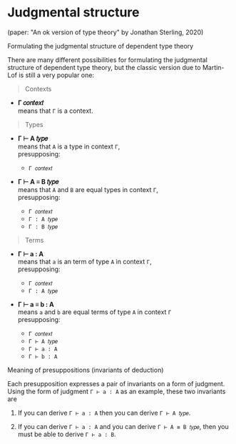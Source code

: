 # Judgmental structure
(paper: "An ok version of type theory" by Jonathan Sterling, 2020)


Formulating the judgmental structure of dependent type theory

There are many different possibilities for formulating the judgmental structure of dependent type theory, but the classic version due to Martin-Lof is still a very popular one:

>Contexts

  * __Γ 𝑐𝑜𝑛𝑡𝑒𝑥𝑡__   
    means that `Γ` is a context.

>Types

  * __Γ ⊢ A 𝑡𝑦𝑝𝑒__   
    means that `A` is a type in context `Γ`,   
    presupposing:   
    - `Γ 𝑐𝑜𝑛𝑡𝑒𝑥𝑡`

  * __Γ ⊢ A ≡ B 𝑡𝑦𝑝𝑒__    
    means that `A` and `B` are equal types in context `Γ`,   
    presupposing:   
    - `Γ 𝑐𝑜𝑛𝑡𝑒𝑥𝑡`    
    - `Γ : A 𝑡𝑦𝑝𝑒`    
    - `Γ : B 𝑡𝑦𝑝𝑒`

>Terms

  * __Γ ⊢ a : A__    
    means that `a` is an term of type `A` in context `Γ`,   
    presupposing:    
    - `Γ 𝑐𝑜𝑛𝑡𝑒𝑥𝑡`   
    - `Γ : A 𝑡𝑦𝑝𝑒`

  * __Γ ⊢ a ≡ b : A__   
    means `a` and `b` are equal terms of type `A` in context `Γ`  
    presupposing:    
    - `Γ 𝑐𝑜𝑛𝑡𝑒𝑥𝑡`   
    - `Γ ⊢ A 𝑡𝑦𝑝𝑒`   
    - `Γ ⊢ a : A`    
    - `Γ ⊢ b : A`    


Meaning of presuppositions (invariants of deduction)

Each presupposition expresses a pair of invariants on a form of judgment. Using the form of judgment `Γ ⊢ a : A` as an example, these two invariants are

1. If you can derive   `Γ ⊢ a : A` 
   then you can derive `Γ ⊢ A 𝑡𝑦𝑝𝑒`.

2. If you can derive   `Γ ⊢ a : A` 
   and you can derive  `Γ ⊢ A ≡ B 𝑡𝑦𝑝𝑒`, then you must 
   be able to derive   `Γ ⊢ a : B`.
